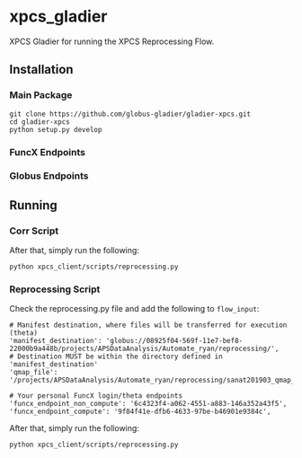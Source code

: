 # xpcs_gladier

XPCS Gladier for running the XPCS Reprocessing Flow.

## Installation

### Main Package

    git clone https://github.com/globus-gladier/gladier-xpcs.git
    cd gladier-xpcs
    python setup.py develop

### FuncX Endpoints

### Globus Endpoints

## Running

### Corr Script

After that, simply run the following:

    python xpcs_client/scripts/reprocessing.py

### Reprocessing Script

Check the reprocessing.py file and add the following to `flow_input`:

    # Manifest destination, where files will be transferred for execution (theta)
    'manifest_destination': 'globus://08925f04-569f-11e7-bef8-22000b9a448b/projects/APSDataAnalysis/Automate_ryan/reprocessing/',
    # Destination MUST be within the directory defined in 'manifest_destination'
    'qmap_file': '/projects/APSDataAnalysis/Automate_ryan/reprocessing/sanat201903_qmap_S270_D54_lin.h5',
    
    # Your personal FuncX login/theta endpoints
    'funcx_endpoint_non_compute': '6c4323f4-a062-4551-a883-146a352a43f5',
    'funcx_endpoint_compute': '9f84f41e-dfb6-4633-97be-b46901e9384c',

After that, simply run the following:

    python xpcs_client/scripts/reprocessing.py